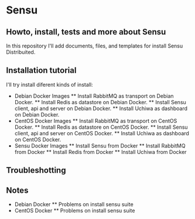 # Sensu
## Howto, install, tests and more about Sensu

In this repository I'll add documents, files, and templates for install Sensu Distribuited.

## Installation tutorial

I'll try install diferent kinds of install:

* Debian Docker Images
** Install RabbitMQ as transport on Debian Docker.
** Install Redis as datastore on Debian Docker.
** Install Sensu client, api and server on Debian Docker.
** Install Uchiwa as dashboard on Debian Docker. 
* CentOS Docker Images
** Install RabbitMQ as transport on CentOS Docker.
** Install Redis as datastore on CentOS Docker.
** Install Sensu client, api and server on CentOS Docker.
** Install Uchiwa as dashboard on CentOS Docker. 
* Sensu Docker Images
** Install Sensu from Docker
** Install RabbitMQ from Docker
** Install Redis from Docker
** Install Uchiwa from Docker 

## Troubleshotting

## Notes

* Debian Docker
** Problems on install sensu suite
* CentOS Docker
** Problems on install sensu suite


